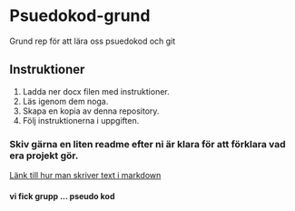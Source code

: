 ﻿# Psuedokod-grund
Grund rep för att lära oss psuedokod och git

## Instruktioner
1. Ladda ner docx filen med instruktioner.
2. Läs igenom dem noga.
3. Skapa en kopia av denna repository.
4. Följ instruktionerna i uppgiften.


### Skiv gärna en liten readme efter ni är klara för att förklara vad era projekt gör.
[Länk till hur man skriver text i markdown](https://github.com/adam-p/markdown-here/wiki/Markdown-Cheatsheet)

#### vi fick  grupp ... pseudo kod 